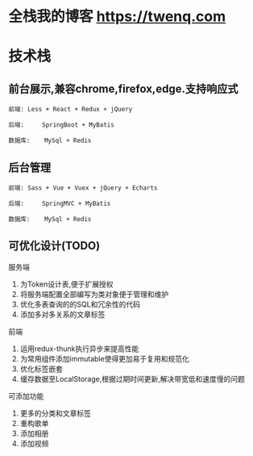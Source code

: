 # 全栈我的博客 https://twenq.com
# 技术栈
## 前台展示,兼容chrome,firefox,edge.支持响应式
	前端:	Less + React + Redux + jQuery

	后端: 	SpringBoot + MyBatis

	数据库:	MySql + Redis

## 后台管理
	前端:	Sass + Vue + Vuex + jQuery + Echarts

	后端: 	SpringMVC + MyBatis 

	数据库:	MySql + Redis
## 可优化设计(TODO)
服务端  
1. 为Token设计表,便于扩展授权
2. 将服务端配置全部编写为类对象便于管理和维护
3. 优化多表查询的的SQL和冗余性的代码
4. 添加多对多关系的文章标签

前端
1. 运用redux-thunk执行异步来提高性能
2. 为常用组件添加immutable使得更加易于复用和规范化
3. 优化标签嵌套
4. 缓存数据至LocalStorage,根据过期时间更新,解决带宽低和速度慢的问题

可添加功能
1. 更多的分类和文章标签
2. 重构歌单
3. 添加相册
4. 添加视频

